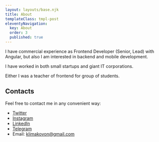 ```yaml
---
layout: layouts/base.njk
title: About
templateClass: tmpl-post
eleventyNavigation:
  key: About
  order: 3
  published: true
---
```


I have commercial experience as Frontend Developer (Senior, Lead) with Angular, but also I am interested in backend and mobile development.

I have worked in both small startups and giant IT corporations.

Either I was a teacher of frontend for group of students.

## Contacts

Feel free to contact me in any convenient way:

- [Twitter](https://www.facebook.com/klimakovoleg)
- [Instagram](http://instagram.com/klimakov.me/)
- [LinkedIn](https://www.linkedin.com/in/klimakovoleg)
- [Telegram](https://www.t.me/klimakov)
- Email: klimakovon@gmail.com
